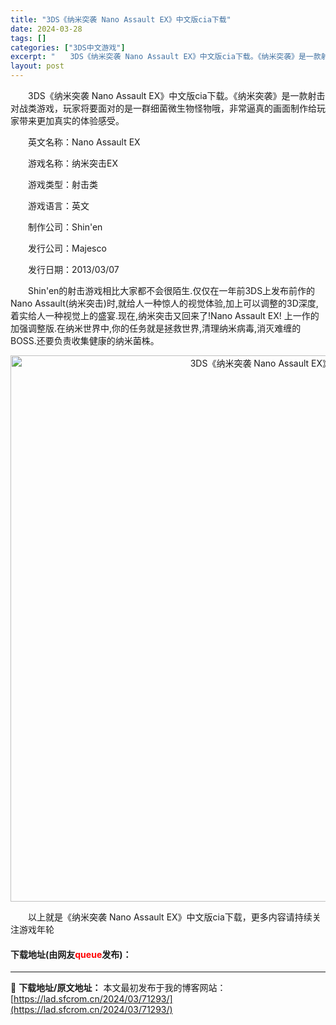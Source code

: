 ```yaml
---
title: "3DS《纳米突袭 Nano Assault EX》中文版cia下载"
date: 2024-03-28
tags: []
categories: ["3DS中文游戏"]
excerpt: "　　3DS《纳米突袭 Nano Assault EX》中文版cia下载。《纳米突袭》是一款射击对战类游戏，玩家将要面对的是一群细菌微生物怪物哦，非常逼真的画面制作给玩家带来更加真实的体验感受。 　　英文名称：Nano Assault EX 　　游戏名称：纳米突击EX 　　游戏类型：射击类 　　游戏语&hellip;"
layout: post
---
```


 <p>　　3DS《纳米突袭 Nano Assault EX》中文版cia下载。《纳米突袭》是一款射击对战类游戏，玩家将要面对的是一群细菌微生物怪物哦，非常逼真的画面制作给玩家带来更加真实的体验感受。</p> <p>　　英文名称：Nano Assault EX</p> <p>　　游戏名称：纳米突击EX</p> <p>　　游戏类型：射击类</p> <p>　　游戏语言：英文</p> <p>　　制作公司：Shin&#39;en</p> <p>　　发行公司：Majesco</p> <p>　　发行日期：2013/03/07</p> <p>　　Shin&#39;en的射击游戏相比大家都不会很陌生.仅仅在一年前3DS上发布前作的Nano Assault(纳米突击)时,就给人一种惊人的视觉体验,加上可以调整的3D深度,着实给人一种视觉上的盛宴.现在,纳米突击又回来了!Nano Assault EX! 上一作的加强调整版.在纳米世界中,你的任务就是拯救世界,清理纳米病毒,消灭难缠的BOSS.还要负责收集健康的纳米菌株。</p> <p align="center"><img align="" border="0" src="https://lad.sfcrom.cn/wp-content/uploads/2024/03/20240328_66054ac0664ed.jpg" width="874" alt="3DS《纳米突袭 Nano Assault EX》中文版cia下载" /></p> <p>　　以上就是《纳米突袭 Nano Assault EX》中文版cia下载，更多内容请持续关注游戏年轮</p> <p><h4>下载地址(由网友<font color="red">queue</font>发布)：</h4></p> 

---
📖 **下载地址/原文地址：** 本文最初发布于我的博客网站：[https://lad.sfcrom.cn/2024/03/71293/](https://lad.sfcrom.cn/2024/03/71293/)
